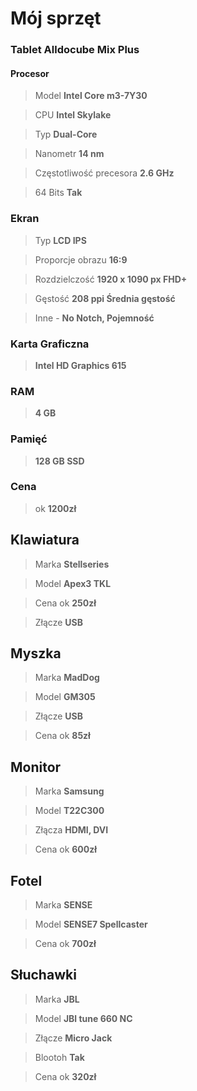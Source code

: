# Mój sprzęt

### **Tablet Alldocube Mix Plus**

#### **Procesor**
>Model **Intel Core m3-7Y30**

>CPU **Intel Skylake**

>Typ **Dual-Core**

>Nanometr **14 nm**

>Częstotliwość precesora **2.6 GHz**

>64 Bits **Tak**
 
### Ekran

 >Typ **LCD IPS**


>Proporcje obrazu **16:9**


>Rozdzielczość **1920 x 1090 px   FHD+**

>Gęstość **208 ppi   Średnia gęstość**



>Inne - **No Notch, Pojemność**

### Karta Graficzna

>  
>**Intel HD Graphics 615**

### RAM
>**4 GB**

### Pamięć
>**128 GB SSD**

### Cena
> ok **1200zł**

## Klawiatura
>Marka **Stellseries**

>Model **Apex3 TKL**

>Cena ok **250zł**

>Złącze **USB**

## Myszka
> Marka **MadDog**

>Model **GM305**

>Złącze **USB**

>Cena ok **85zł**

## Monitor
>Marka **Samsung**

>Model **T22C300**

>Złącza **HDMI, DVI**

>Cena ok **600zł**

## Fotel
>Marka **SENSE**

>Model **SENSE7 Spellcaster**

>Cena ok **700zł**

## Słuchawki
>Marka **JBL**

>Model **JBl tune 660 NC**

>Złącze **Micro Jack**

>Blootoh **Tak**

>Cena ok **320zł**
